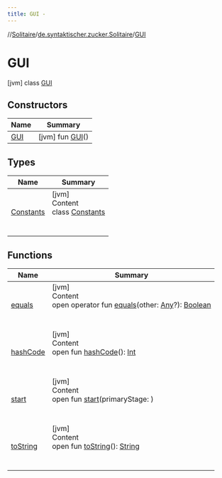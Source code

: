 ```yaml
---
title: GUI -
---
```

//[Solitaire](../../index.md)/[de.syntaktischer.zucker.Solitaire](../index.md)/[GUI](index.md)



# GUI  
 [jvm] class [GUI](index.md)   


## Constructors  
  
|  Name|  Summary| 
|---|---|
| <a name="de.syntaktischer.zucker.Solitaire/GUI/GUI/#/PointingToDeclaration/"></a>[GUI](-g-u-i.md)| <a name="de.syntaktischer.zucker.Solitaire/GUI/GUI/#/PointingToDeclaration/"></a> [jvm] fun [GUI](-g-u-i.md)()   <br>


## Types  
  
|  Name|  Summary| 
|---|---|
| <a name="de.syntaktischer.zucker.Solitaire/GUI.Constants///PointingToDeclaration/"></a>[Constants](-constants/index.md)| <a name="de.syntaktischer.zucker.Solitaire/GUI.Constants///PointingToDeclaration/"></a>[jvm]  <br>Content  <br>class [Constants](-constants/index.md)  <br><br><br>


## Functions  
  
|  Name|  Summary| 
|---|---|
| <a name="kotlin/Any/equals/#kotlin.Any?/PointingToDeclaration/"></a>[equals](../-undoable-command/index.md#%5Bkotlin%2FAny%2Fequals%2F%23kotlin.Any%3F%2FPointingToDeclaration%2F%5D%2FFunctions%2F-434781364)| <a name="kotlin/Any/equals/#kotlin.Any?/PointingToDeclaration/"></a>[jvm]  <br>Content  <br>open operator fun [equals](../-undoable-command/index.md#%5Bkotlin%2FAny%2Fequals%2F%23kotlin.Any%3F%2FPointingToDeclaration%2F%5D%2FFunctions%2F-434781364)(other: [Any](https://kotlinlang.org/api/latest/jvm/stdlib/kotlin/-any/index.html)?): [Boolean](https://kotlinlang.org/api/latest/jvm/stdlib/kotlin/-boolean/index.html)  <br><br><br>
| <a name="kotlin/Any/hashCode/#/PointingToDeclaration/"></a>[hashCode](../-undoable-command/index.md#%5Bkotlin%2FAny%2FhashCode%2F%23%2FPointingToDeclaration%2F%5D%2FFunctions%2F-434781364)| <a name="kotlin/Any/hashCode/#/PointingToDeclaration/"></a>[jvm]  <br>Content  <br>open fun [hashCode](../-undoable-command/index.md#%5Bkotlin%2FAny%2FhashCode%2F%23%2FPointingToDeclaration%2F%5D%2FFunctions%2F-434781364)(): [Int](https://kotlinlang.org/api/latest/jvm/stdlib/kotlin/-int/index.html)  <br><br><br>
| <a name="de.syntaktischer.zucker.Solitaire/GUI/start/#/PointingToDeclaration/"></a>[start](start.md)| <a name="de.syntaktischer.zucker.Solitaire/GUI/start/#/PointingToDeclaration/"></a>[jvm]  <br>Content  <br>open fun [start](start.md)(primaryStage: <ERROR CLASS>)  <br><br><br>
| <a name="kotlin/Any/toString/#/PointingToDeclaration/"></a>[toString](../-undoable-command/index.md#%5Bkotlin%2FAny%2FtoString%2F%23%2FPointingToDeclaration%2F%5D%2FFunctions%2F-434781364)| <a name="kotlin/Any/toString/#/PointingToDeclaration/"></a>[jvm]  <br>Content  <br>open fun [toString](../-undoable-command/index.md#%5Bkotlin%2FAny%2FtoString%2F%23%2FPointingToDeclaration%2F%5D%2FFunctions%2F-434781364)(): [String](https://kotlinlang.org/api/latest/jvm/stdlib/kotlin/-string/index.html)  <br><br><br>

